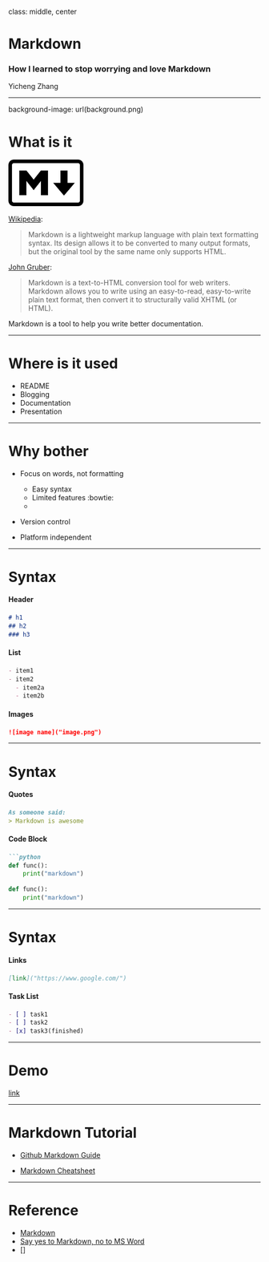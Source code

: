 class: middle, center
<!-- background-image: url(background.png) -->

# Markdown
### How I learned to stop worrying and love Markdown

Yicheng Zhang

---

background-image: url(background.png)

# What is it

<img src="./presentations/markdown/images/markdown.png" width="150"/>

[Wikipedia](https://en.wikipedia.org/wiki/Markdown):
> Markdown is a lightweight markup language with plain text formatting syntax. Its design allows it to be converted to many output formats, but the original tool by the same name only supports HTML.

[John Gruber](https://daringfireball.net/projects/markdown):
> Markdown is a text-to-HTML conversion tool for web writers. Markdown allows you to write using an easy-to-read, easy-to-write plain text format, then convert it to structurally valid XHTML (or HTML).

Markdown is a tool to help you write better documentation.

---

# Where is it used
- README
- Blogging
- Documentation
- Presentation
---


# Why bother
- Focus on words, not formatting
  - Easy syntax
  - Limited features :bowtie:
  - 

- Version control

- Platform independent



---

# Syntax
#### Header
```markdown
# h1
## h2
### h3
```
#### List

```markdown
- item1
- item2 
  - item2a
  - item2b
```

#### Images
```markdown
![image name]("image.png")
```

---
# Syntax
#### Quotes
```markdown
As someone said:
> Markdown is awesome
```

#### Code Block
```markdown
```python
def func():
    print("markdown")
``````

```python
def func():
    print("markdown")
```
---

# Syntax
#### Links
```markdown
[link]("https://www.google.com/")
```

#### Task List
```markdown
- [ ] task1
- [ ] task2
- [x] task3(finished)

```



---

# Demo
[link](https://dillinger.io/)



---

# Markdown Tutorial
- [Github Markdown Guide](https://guides.github.com/features/mastering-markdown/)

- [Markdown Cheatsheet](https://github.com/adam-p/markdown-here/wiki/Markdown-Cheatsheet)

---

# Reference
- [Markdown](https://daringfireball.net/projects/markdown/)
- [Say yes to Markdown, no to MS Word](https://hackernoon.com/say-yes-to-markdown-no-to-ms-word-be4692e7a8cd)
- []